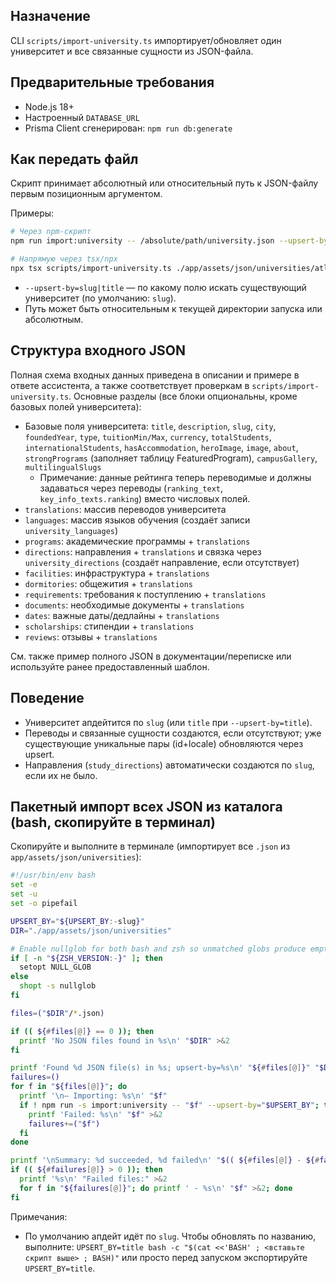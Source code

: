 ## Назначение

CLI `scripts/import-university.ts` импортирует/обновляет один университет и все связанные сущности из JSON-файла.

## Предварительные требования

- Node.js 18+
- Настроенный `DATABASE_URL`
- Prisma Client сгенерирован: `npm run db:generate`

## Как передать файл

Скрипт принимает абсолютный или относительный путь к JSON-файлу первым позиционным аргументом.

Примеры:

```bash
# Через npm-скрипт
npm run import:university -- /absolute/path/university.json --upsert-by=slug

# Напрямую через tsx/npx
npx tsx scripts/import-university.ts ./app/assets/json/universities/atlas_university.json --upsert-by=title
```

- `--upsert-by=slug|title` — по какому полю искать существующий университет (по умолчанию: `slug`).
- Путь может быть относительным к текущей директории запуска или абсолютным.

## Структура входного JSON

Полная схема входных данных приведена в описании и примере в ответе ассистента, а также соответствует проверкам в `scripts/import-university.ts`.
Основные разделы (все блоки опциональны, кроме базовых полей университета):

- Базовые поля университета: `title`, `description`, `slug`, `city`, `foundedYear`, `type`, `tuitionMin/Max`, `currency`, `totalStudents`, `internationalStudents`, `hasAccommodation`, `heroImage`, `image`, `about`, `strongPrograms` (заполняет таблицу FeaturedProgram), `campusGallery`, `multilingualSlugs`
  - Примечание: данные рейтинга теперь переводимые и должны задаваться через переводы (`ranking_text`, `key_info_texts.ranking`) вместо числовых полей.
- `translations`: массив переводов университета
- `languages`: массив языков обучения (создаёт записи `university_languages`)
- `programs`: академические программы + `translations`
- `directions`: направления + `translations` и связка через `university_directions` (создаёт направление, если отсутствует)
- `facilities`: инфраструктура + `translations`
- `dormitories`: общежития + `translations`
- `requirements`: требования к поступлению + `translations`
- `documents`: необходимые документы + `translations`
- `dates`: важные даты/дедлайны + `translations`
- `scholarships`: стипендии + `translations`
- `reviews`: отзывы + `translations`

См. также пример полного JSON в документации/переписке или используйте ранее предоставленный шаблон.

## Поведение

- Университет апдейтится по `slug` (или `title` при `--upsert-by=title`).
- Переводы и связанные сущности создаются, если отсутствуют; уже существующие уникальные пары (id+locale) обновляются через upsert.
- Направления (`study_directions`) автоматически создаются по `slug`, если их не было.

## Пакетный импорт всех JSON из каталога (bash, скопируйте в терминал)

Скопируйте и выполните в терминале (импортирует все `.json` из `app/assets/json/universities`):

```bash
#!/usr/bin/env bash
set -e
set -u
set -o pipefail

UPSERT_BY="${UPSERT_BY:-slug}"
DIR="./app/assets/json/universities"

# Enable nullglob for both bash and zsh so unmatched globs produce empty array
if [ -n "${ZSH_VERSION:-}" ]; then
  setopt NULL_GLOB
else
  shopt -s nullglob
fi

files=("$DIR"/*.json)

if (( ${#files[@]} == 0 )); then
  printf 'No JSON files found in %s\n' "$DIR" >&2
fi

printf 'Found %d JSON file(s) in %s; upsert-by=%s\n' "${#files[@]}" "$DIR" "$UPSERT_BY"
failures=()
for f in "${files[@]}"; do
  printf '\n— Importing: %s\n' "$f"
  if ! npm run -s import:university -- "$f" --upsert-by="$UPSERT_BY"; then
    printf 'Failed: %s\n' "$f" >&2
    failures+=("$f")
  fi
done

printf '\nSummary: %d succeeded, %d failed\n' "$(( ${#files[@]} - ${#failures[@]} ))" "${#failures[@]}"
if (( ${#failures[@]} > 0 )); then
  printf '%s\n' "Failed files:" >&2
  for f in "${failures[@]}"; do printf ' - %s\n' "$f" >&2; done
fi
```

Примечания:
- По умолчанию апдейт идёт по `slug`. Чтобы обновлять по названию, выполните: `UPSERT_BY=title bash -c "$(cat <<'BASH' ; <вставьте скрипт выше> ; BASH)"` или просто перед запуском экспортируйте `UPSERT_BY=title`.


